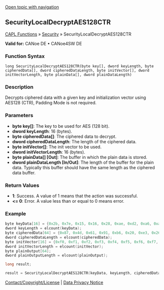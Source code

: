 [Open topic with navigation](../../../../../CANoeDEFamily.htm#Topics/CAPLFunctions/Security/Functions/CAPLfunctionSecurityLocalDecryptAES128CTR.md)

## SecurityLocalDecryptAES128CTR

[CAPL Functions](../../CAPLfunctions.md) » [Security](../CAPLFunctionsSecurityOverview.md) » SecurityLocalDecryptAES128CTR

**Valid for:** CANoe DE • CANoe4SW DE

### Function Syntax

```
long SecurityLocalDecryptAES128CTR(byte key[], dword keyLength, byte cipheredData[], dword cipheredDataLength, byte initVector[], dword initVectorLength, byte plainData[], dword plainDataLength)
```

### Description

Decrypts ciphered data with a given key and initialization vector using AES128 (CTR), Padding Mode is not required.

### Parameters

- **byte key[]**: The key to be used for AES (128 bit).
- **dword keyLength**: 16 (bytes).
- **byte cipheredData[]**: The ciphered data to decrypt.
- **dword cipheredDataLength**: The length of the ciphered data.
- **byte initVector[]**: The init vector to be used.
- **dword initVectorLength**: 16 (bytes).
- **byte plainData[] [Out]**: The buffer in which the plain data is stored.
- **dword plainDataLength [In/Out]**: The length of the buffer for the plain data. Typically this buffer should have the same length as the ciphered data buffer.

### Return Values

- **1**: Success. A value of 1 means that the action was successful.
- **<= 0**: Error. A value less than or equal to 0 means error.

### Example

```c
byte keyData[16] = {0x2b, 0x7e, 0x15, 0x16, 0x28, 0xae, 0xd2, 0xa6, 0xab, 0xf7, 0x15, 0x88, 0x09, 0xcf, 0x4f, 0x3c};
dword keyLength = elcount(keyData);
byte cipheredData[64] = {0x87, 0x4d, 0x61, 0x91, 0xb6, 0x20, 0xe3, 0x26, 0x1b, 0xef, 0x68, 0x64, 0x99, 0x0d, 0xb6, 0xce, 0x98, 0x06, 0xf6, 0x6b, 0x79, 0x70, 0xfd, 0xff, 0x86, 0x17, 0x18, 0x7b, 0xb9, 0xff, 0xfd, 0xff, 0x5a, 0xe4, 0xdf, 0x3e, 0xdb, 0xd5, 0xd3, 0x5e, 0x5b, 0x4f, 0x09, 0x02, 0x0d, 0xb0, 0x3e, 0xab, 0x1e, 0x03, 0x1d, 0xda, 0x2f, 0xbe, 0x03, 0xd1, 0x79, 0x21, 0x70, 0xa0, 0xf3, 0x00, 0x9c, 0xee};
dword cipheredDataLength = elcount(cipheredData);
byte initVector[16] = {0xf0, 0xf1, 0xf2, 0xf3, 0xf4, 0xf5, 0xf6, 0xf7, 0xf8, 0xf9, 0xfa, 0xfb, 0xfc, 0xfd, 0xfe, 0xff};
dword initVectorLength = elcount(initVector);
byte plainOutput[64];
dword plainOutputLength = elcount(plainOutput);

long result;

result = SecurityLocalDecryptAES128CTR(keyData, keyLength, cipheredData, cipheredDataLength, initVector, initVectorLength, plainOutput, plainOutputLength);
```

[Contact/Copyright/License](../../../Shared/ContactCopyrightLicense.md) | [Data Privacy Notice](https://www.vector.com/int/en/company/get-info/privacy-policy/)
